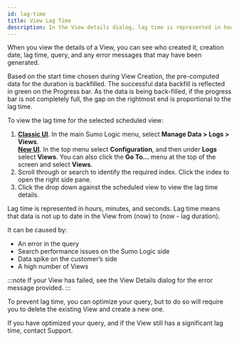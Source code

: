 ```yaml
---
id: lag-time
title: View Lag Time
description: In the View details dialog, lag time is represented in hours, minutes, and seconds.
---
```


When you view the details of a View, you can see who created it, creation date, lag time, query, and any error messages that may have been generated.

Based on the start time chosen during View Creation, the pre-computed data for the duration is backfilled. The successful data backfill is reflected in green on the Progress bar. As the data is being back-filled, if the progress bar is not completely full, the gap on the rightmost end is proportional to the lag time.

To view the lag time for the selected scheduled view:
1. [**Classic UI**](/docs/get-started/sumo-logic-ui-classic/). In the main Sumo Logic menu, select **Manage Data > Logs > Views**. <br/>[**New UI**](/docs/get-started/sumo-logic-ui/). In the top menu select **Configuration**, and then under **Logs** select **Views**. You can also click the **Go To...** menu at the top of the screen and select **Views**.
1. Scroll through or search to identify the required index. Click the index to open the right side pane.
1. Click the drop down against the scheduled view to view the lag time details.

Lag time is represented in hours, minutes, and seconds. Lag time means that data is not up to date in the View from (now) to (now - lag duration).

It can be caused by:

* An error in the query
* Search performance issues on the Sumo Logic side
* Data spike on the customer’s side
* A high number of Views

:::note
If your View has failed, see the View Details dialog for the error message provided.
:::

To prevent lag time, you can optimize your query, but to do so will require you to delete the existing View and create a new one.

If you have optimized your query, and if the View still has a significant lag time, contact Support.
